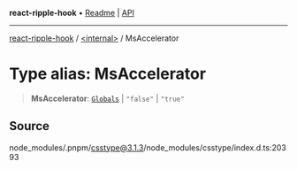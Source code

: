 **react-ripple-hook** • [Readme](../../README.md) \| [API](../../globals.md)

---

[react-ripple-hook](../../README.md) / [\<internal\>](../README.md) / MsAccelerator

# Type alias: MsAccelerator

> **MsAccelerator**: [`Globals`](Globals.md) \| `"false"` \| `"true"`

## Source

node_modules/.pnpm/csstype@3.1.3/node_modules/csstype/index.d.ts:20393
